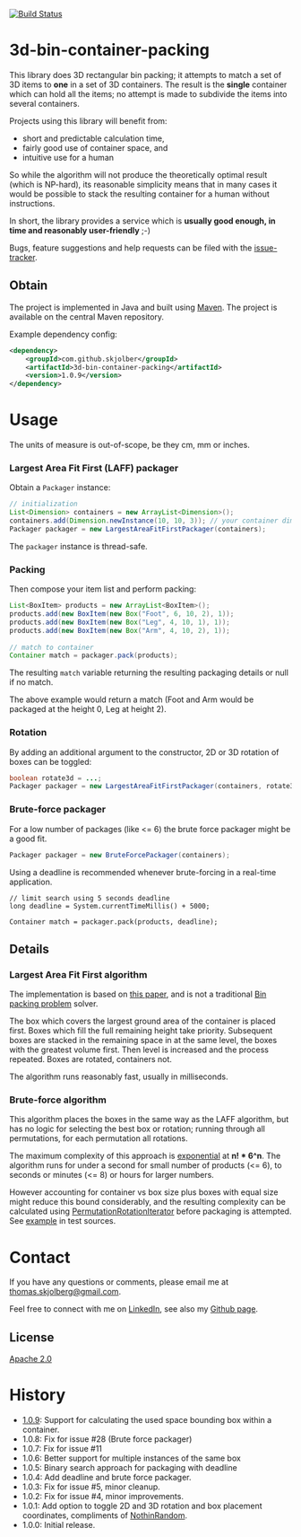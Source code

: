 [![Build Status](https://travis-ci.org/skjolber/3d-bin-container-packing.svg)](https://travis-ci.org/skjolber/3d-bin-container-packing)

# 3d-bin-container-packing

This library does 3D rectangular bin packing; it attempts to match a set of 3D items to __one__ in a set of 3D containers. The result is the __single__ container which can hold all the items; no attempt is made to subdivide the items into several containers. 

Projects using this library will benefit from:
 * short and predictable calculation time,
 * fairly good use of container space, and
 * intuitive use for a human 
 
So while the algorithm will not produce the theoretically optimal result (which is NP-hard), its reasonable simplicity means that in many cases it would be possible to stack the resulting container for a human without instructions.

In short, the library provides a service which is __usually good enough, in time and reasonably user-friendly__ ;-)

Bugs, feature suggestions and help requests can be filed with the [issue-tracker].


## Obtain
The project is implemented in Java and built using [Maven]. The project is available on the central Maven repository.

Example dependency config:

```xml
<dependency>
    <groupId>com.github.skjolber</groupId>
    <artifactId>3d-bin-container-packing</artifactId>
    <version>1.0.9</version>
</dependency>
```

# Usage
The units of measure is out-of-scope, be they cm, mm or inches.

### Largest Area Fit First (LAFF) packager
Obtain a `Packager` instance:

```java
// initialization
List<Dimension> containers = new ArrayList<Dimension>();
containers.add(Dimension.newInstance(10, 10, 3)); // your container dimensions here
Packager packager = new LargestAreaFitFirstPackager(containers);
```

The `packager` instance is thread-safe.

### Packing
Then compose your item list and perform packing:

```java
List<BoxItem> products = new ArrayList<BoxItem>();
products.add(new BoxItem(new Box("Foot", 6, 10, 2), 1));
products.add(new BoxItem(new Box("Leg", 4, 10, 1), 1));
products.add(new BoxItem(new Box("Arm", 4, 10, 2), 1));
	
// match to container
Container match = packager.pack(products);
```

The resulting `match` variable returning the resulting packaging details or null if no match. 

The above example would return a match (Foot and Arm would be packaged at the height 0, Leg at height 2).

### Rotation
By adding an additional argument to the constructor, 2D or 3D rotation of boxes can be toggled:

```java
boolean rotate3d = ...;
Packager packager = new LargestAreaFitFirstPackager(containers, rotate3d, true, true);
```

### Brute-force packager
For a low number of packages (like <= 6) the brute force packager might be a good fit. 

```java
Packager packager = new BruteForcePackager(containers);
```

Using a deadline is recommended whenever brute-forcing in a real-time application.

```
// limit search using 5 seconds deadline
long deadline = System.currentTimeMillis() + 5000;

Container match = packager.pack(products, deadline);
```

## Details

### Largest Area Fit First algorithm
The implementation is based on [this paper][2], and is not a traditional [Bin packing problem][1] solver.

The box which covers the largest ground area of the container is placed first. Boxes which fill the full remaining height take priority. Subsequent boxes are stacked in the remaining space in at the same level, the boxes with the greatest volume first. Then level is increased and the process repeated. Boxes are rotated, containers not.

The algorithm runs reasonably fast, usually in milliseconds.

###  Brute-force algorithm
This algorithm places the boxes in the same way as the LAFF algorithm, but has no logic for selecting the best box or rotation; running through all permutations, for each permutation all rotations. 

The maximum complexity of this approach is [exponential] at __n! * 6^n__. The algorithm runs for under a second for small number of products (<= 6), to seconds or minutes (<= 8) or hours for larger numbers.

However accounting for container vs box size plus boxes with equal size might reduce this bound considerably, and the resulting complexity can be calculated using [PermutationRotationIterator](src/main/java/com/github/skjolberg/packing/PermutationRotationIterator.java) before packaging is attempted. See [example] in test sources.

# Contact
If you have any questions or comments, please email me at thomas.skjolberg@gmail.com.

Feel free to connect with me on [LinkedIn], see also my [Github page].

## License
[Apache 2.0]

# History
 - [1.0.9]: Support for calculating the used space bounding box within a container.
 - 1.0.8: Fix for issue #28 (Brute force packager)
 - 1.0.7: Fix for issue #11
 - 1.0.6: Better support for multiple instances of the same box
 - 1.0.5: Binary search approach for packaging with deadline
 - 1.0.4: Add deadline and brute force packager. 
 - 1.0.3: Fix for issue #5, minor cleanup. 
 - 1.0.2: Fix for issue #4, minor improvements. 
 - 1.0.1: Add option to toggle 2D and 3D rotation and box placement coordinates, compliments of [NothinRandom]. 
 - 1.0.0: Initial release.

[1]: 					https://en.wikipedia.org/wiki/Bin_packing_problem
[2]: 					http://www.zahidgurbuz.com/yayinlar/An%20Efficient%20Algorithm%20for%203D%20Rectangular%20Box%20Packing.pdf
[Apache 2.0]: 			http://www.apache.org/licenses/LICENSE-2.0.html
[issue-tracker]:		https://github.com/skjolber/3d-bin-container-packing/issues
[Maven]:				http://maven.apache.org/
[LinkedIn]:				http://lnkd.in/r7PWDz
[Github page]:			https://skjolber.github.io
[1.0.9]:				https://github.com/skjolber/3d-bin-container-packing/releases
[NothinRandom]:			https://github.com/NothinRandom
[exponential]:			https://en.wikipedia.org/wiki/Exponential_function
[example]:				src/test/java/com/github/skjolberg/packing/BruteForcePackagerRuntimeEstimator.java
